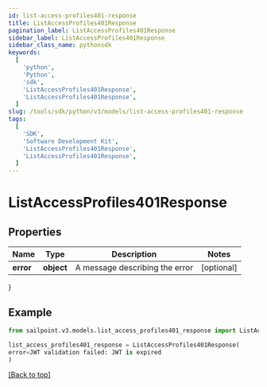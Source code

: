 ```yaml
---
id: list-access-profiles401-response
title: ListAccessProfiles401Response
pagination_label: ListAccessProfiles401Response
sidebar_label: ListAccessProfiles401Response
sidebar_class_name: pythonsdk
keywords:
  [
    'python',
    'Python',
    'sdk',
    'ListAccessProfiles401Response',
    'ListAccessProfiles401Response',
  ]
slug: /tools/sdk/python/v3/models/list-access-profiles401-response
tags:
  [
    'SDK',
    'Software Development Kit',
    'ListAccessProfiles401Response',
    'ListAccessProfiles401Response',
  ]
---
```


# ListAccessProfiles401Response

## Properties

| Name      | Type       | Description                    | Notes      |
| --------- | ---------- | ------------------------------ | ---------- |
| **error** | **object** | A message describing the error | [optional] |

}

## Example

```python
from sailpoint.v3.models.list_access_profiles401_response import ListAccessProfiles401Response

list_access_profiles401_response = ListAccessProfiles401Response(
error=JWT validation failed: JWT is expired
)

```

[[Back to top]](#)
